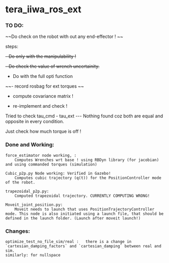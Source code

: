 # tera_iiwa_ros_ext

### TO DO:
~~Do check on the robot with out any end-effector  ! ~~

steps:

~~- Do only with the manipulability !~~

~~- Do check the value of wrench uncertainity.~~

- Do with the full opti function

~~- record rosbag for ext torques ~~

- compute covariance matrix !

- re-implement and check ! 

Tried to check tau_cmd - tau_ext
--- Nothing found coz both are equal and opposite in every condition. 

Just check how much torque is off ! 

### Done and Working:
    force_estimator node working, : 
        Computes Wrenches wrt base ! using RBDyn library (for jacobian) and using commanded torques (simulation)

    Cubic_p2p.py Node working: Verified in Gazebo! 
        Computes cubic trajectory (q(t)) for the PositionController mode of the robot. 

    trapezoidal_p2p.py:
        Computed trapezoidal trajectory. CURRENTLY COMPUTING WRONG! 
        
    Moveit_joint_position.py:
        Moveit needs to launch that uses PositionTrajectoryController mode. This node is also initiated using a launch file, that should be defined in the launch folder. (Launch after moveit launch!)

### Changes:
    optimize_test_no_file_sim/real :   there is a change in `cartesian_damping_factors` and `cartesian_damping` between real and sim. 
    similarly: for nullspace
